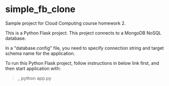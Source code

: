 # simple_fb_clone
Sample project for Cloud Computing course homework 2.

This is a Python Flask project. This project connects to a MongoDB NoSQL database.

In a "database.config" file, you need to specify connection string and target schema name for the application.

To run this Python Flask project, follow instructions in below link first, and then start application with:

>_ python app.py
